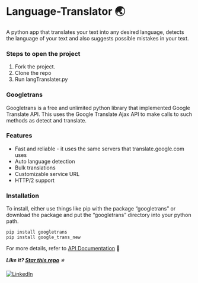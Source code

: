 # Language-Translator :earth_asia:
A python app that translates your text into any desired language, detects the language of your text and also suggests possible mistakes in your text.

### Steps to open the project
1. Fork the project.
2. Clone the repo
3. Run langTranslater.py

### Googletrans
Googletrans is a free and unlimited python library that implemented Google Translate API. This uses the Google Translate Ajax API to make calls to such methods as detect and translate.

### Features
- Fast and reliable - it uses the same servers that translate.google.com uses
- Auto language detection
- Bulk translations
- Customizable service URL
- HTTP/2 support

### Installation
To install, either use things like pip with the package “googletrans” or download the package and put the “googletrans” directory into your python path.
```
pip install googletrans
pip install google_trans_new
```

For more details, refer to [API Documentation](https://py-googletrans.readthedocs.io/en/latest/) :book:


***Like it? [Star this repo](https://github.com/Kajaljain22/Language-Translator/) :star:***

[![LinkedIn](https://img.shields.io/static/v1.svg?label=connect&message=@kajal-jain&color=bfefff&logo=linkedin&style=flat&logoColor=white&colorA=blue)](https://www.linkedin.com/in/kajal-jain/) 
